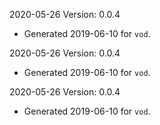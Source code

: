 2020-05-26 Version: 0.0.4
- Generated 2019-06-10 for `vod`.

2020-05-26 Version: 0.0.4
- Generated 2019-06-10 for `vod`.

2020-05-26 Version: 0.0.4
- Generated 2019-06-10 for `vod`.

